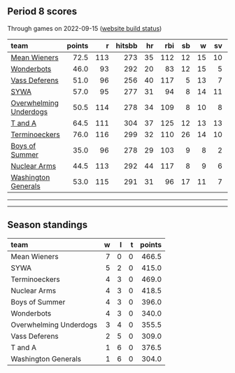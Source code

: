 

## Period 8 scores

Through games on 2022-09-15 ([website build status](https://github.com/brian-bot/pl-site/actions))


|team                                              | points|   r| hitsbb| hr| rbi| sb|  w| sv|  so|   era|  whip|
|:-------------------------------------------------|------:|---:|------:|--:|---:|--:|--:|--:|---:|-----:|-----:|
|[Mean Wieners](./meanwieners)                     |   72.5| 113|    273| 35| 112| 12| 15| 10| 182| 2.209| 0.933|
|[Wonderbots](./wonderbots)                        |   46.0|  93|    292| 20|  83| 12| 15|  5| 194| 3.863| 1.321|
|[Vass Deferens](./vassdeferens)                   |   51.0|  96|    256| 40| 117|  5| 13|  7| 126| 2.284| 0.948|
|[SYWA](./sywa)                                    |   57.0|  95|    277| 31|  94|  8| 14| 11| 198| 2.329| 0.947|
|[Overwhelming Underdogs](./overwhelmingunderdogs) |   50.5| 114|    278| 34| 109|  8| 10|  8| 177| 3.979| 1.168|
|[T and A](./tanda)                                |   64.5| 111|    304| 37| 125| 12| 13| 13| 161| 4.662| 1.207|
|[Terminoeckers](./terminoeckers)                  |   76.0| 116|    299| 32| 110| 26| 14| 10| 186| 2.677| 1.010|
|[Boys of Summer](./boysofsummer)                  |   35.0|  96|    278| 29| 103|  9|  8|  2| 195| 4.462| 1.346|
|[Nuclear Arms](./nucleararms)                     |   44.5| 113|    292| 44| 117|  8|  9|  6| 148| 5.151| 1.516|
|[Washington Generals](./washingtongenerals)       |   53.0| 115|    291| 31|  96| 17| 11|  7| 179| 4.117| 1.176|

* * *
* * *

## Season standings


|team                   |  w|  l|  t| points|
|:----------------------|--:|--:|--:|------:|
|Mean Wieners           |  7|  0|  0|  466.5|
|SYWA                   |  5|  2|  0|  415.0|
|Terminoeckers          |  4|  3|  0|  469.0|
|Nuclear Arms           |  4|  3|  0|  418.5|
|Boys of Summer         |  4|  3|  0|  396.0|
|Wonderbots             |  4|  3|  0|  340.0|
|Overwhelming Underdogs |  3|  4|  0|  355.5|
|Vass Deferens          |  2|  5|  0|  309.0|
|T and A                |  1|  6|  0|  376.5|
|Washington Generals    |  1|  6|  0|  304.0|


